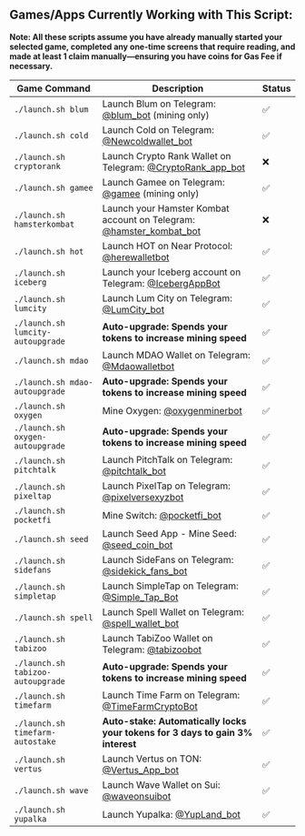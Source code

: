 ## Games/Apps Currently Working with This Script:
**Note: All these scripts assume you have already manually started your selected game, completed any one-time screens that require reading, and made at least 1 claim manually—ensuring you have coins for Gas Fee if necessary.**

| Game Command                         | Description                                                                                         | Status                                                                                  |
|--------------------------------------|-----------------------------------------------------------------------------------------------------|-----------------------------------------------------------------------------------------|
| `./launch.sh blum`                   | Launch Blum on Telegram: [@blum_bot](https://web.telegram.org/k/#@blum_bot) (mining only)           | <span title="Claiming well">✅</span>                                                    |
| `./launch.sh cold`                   | Launch Cold on Telegram: [@Newcoldwallet_bot](https://web.telegram.org/k/#@Newcoldwallet_bot)       | <span title="Claiming well">✅</span>                                                    |
| `./launch.sh cryptorank`             | Launch Crypto Rank Wallet on Telegram: [@CryptoRank_app_bot](https://web.telegram.org/k/#@CryptoRank_app_bot) | <span title="No real functionality">❌</span>                                                    |
| `./launch.sh gamee`                  | Launch Gamee on Telegram: [@gamee](https://t.me/gamee/start?startapp=ref_7254165458) (mining only)  | <span title="Claiming well">✅</span>                                               |
| `./launch.sh hamsterkombat`          | Launch your Hamster Kombat account on Telegram: [@hamster_kombat_bot](https://web.telegram.org/k/#@hamster_kombat_bot) | <span title="Season 1 finished">❌</span>                                                    |                                            |
| `./launch.sh hot`                    | Launch HOT on Near Protocol: [@herewalletbot](https://t.me/herewalletbot)                           | <span title="Claiming well">✅</span>                                                    |
| `./launch.sh iceberg`                | Launch your Iceberg account on Telegram: [@IcebergAppBot](https://web.telegram.org/k/#@IcebergAppBot) | <span title="Claiming well">✅</span>                                                    |
| `./launch.sh lumcity`                | Launch Lum City on Telegram: [@LumCity_bot](https://web.telegram.org/k/#@LumCity_bot)               | <span title="Claiming well">✅</span>                                                    |
| `./launch.sh lumcity-autoupgrade`    | **Auto-upgrade: Spends your tokens to increase mining speed**                                       | <span title="Claiming well">✅</span>                                                    |
| `./launch.sh mdao`                   | Launch MDAO Wallet on Telegram: [@Mdaowalletbot](https://web.telegram.org/k/#@Mdaowalletbot)        | <span title="Claiming well">✅</span>                                                    |
| `./launch.sh mdao-autoupgrade`       | **Auto-upgrade: Spends your tokens to increase mining speed**                                       | <span title="Claiming well">✅</span>                                                    |
| `./launch.sh oxygen`                 | Mine Oxygen: [@oxygenminerbot](https://web.telegram.org/k/#@oxygenminerbot)                         | <span title="Claiming well">✅</span>                                                    |
| `./launch.sh oxygen-autoupgrade`     | **Auto-upgrade: Spends your tokens to increase mining speed**                                       | <span title="Claiming well">✅</span>                                                    |
| `./launch.sh pitchtalk`               | Launch PitchTalk on Telegram: [@pitchtalk_bot](https://web.telegram.org/k/#@pitchtalk_bot)    | <span title="Claiming well">✅</span>     |
| `./launch.sh pixeltap`               | Launch PixelTap on Telegram: [@pixelversexyzbot](https://t.me/pixelversexyzbot?start=7254165458)    | <span title="Claiming well">✅</span>                                                    |
| `./launch.sh pocketfi`               | Mine Switch: [@pocketfi_bot](https://web.telegram.org/k/#@pocketfi_bot)                             | <span title="Claiming well">✅</span>                                                    |
| `./launch.sh seed`                   | Launch Seed App - Mine Seed: [@seed_coin_bot](https://web.telegram.org/k/#@seed_coin_bot)           | <span title="Claiming well">✅</span>                                                    |
| `./launch.sh sidefans`              | Launch SideFans on Telegram: [@sidekick_fans_bot](https://web.telegram.org/k/#@sidekick_fans_bot) | <span title="Claiming well">✅</span> 
| `./launch.sh simpletap`              | Launch SimpleTap on Telegram: [@Simple_Tap_Bot](https://t.me/Simple_Tap_Bot/app?startapp=1719999344321) | <span title="Claiming well">✅</span>                                                   |
| `./launch.sh spell`                  | Launch Spell Wallet on Telegram: [@spell_wallet_bot](https://web.telegram.org/k/#@spell_wallet_bot) | <span title="Claiming well">✅</span>                                                    |
| `./launch.sh tabizoo`                | Launch TabiZoo Wallet on Telegram: [@tabizoobot](https://web.telegram.org/k/#@tabizoobot)           | <span title="Claiming well">✅</span>                                                    |
| `./launch.sh tabizoo-autoupgrade`    | **Auto-upgrade: Spends your tokens to increase mining speed**                                       | <span title="Claiming well">✅</span>                                                    |
| `./launch.sh timefarm`               | Launch Time Farm on Telegram: [@TimeFarmCryptoBot](https://web.telegram.org/k/#@TimeFarmCryptoBot)  | <span title="Claiming well">✅</span>                                                    |
| `./launch.sh timefarm-autostake`     | **Auto-stake: Automatically locks your tokens for 3 days to gain 3% interest**                      | <span title="Claiming well">✅</span>                                                    |
| `./launch.sh vertus`                 | Launch Vertus on TON: [@Vertus_App_bot](https://t.me/vertus_app_bot)                                | <span title="Claiming well">✅</span>                                                    |
| `./launch.sh wave`                   | Launch Wave Wallet on Sui: [@waveonsuibot](https://t.me/waveonsuibot/walletapp?startapp=1809774)    | <span title="Claiming well">✅</span>                                                    |
| `./launch.sh yupalka`             | Launch Yupalka: [@YupLand_bot](https://web.telegram.org/k/#@YupLand_bot)                            | <span title="Claiming well">✅</span>   |                         
